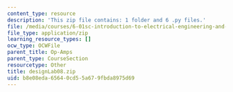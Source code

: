 ```yaml
---
content_type: resource
description: 'This zip file contains: 1 folder and 6 .py files.'
file: /media/courses/6-01sc-introduction-to-electrical-engineering-and-computer-science-i-spring-2011/b8e08eda65640cd55a679fbda8975d69_designLab08.zip
file_type: application/zip
learning_resource_types: []
ocw_type: OCWFile
parent_title: Op-Amps
parent_type: CourseSection
resourcetype: Other
title: designLab08.zip
uid: b8e08eda-6564-0cd5-5a67-9fbda8975d69
---
```

